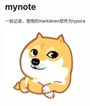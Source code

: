 # mynote

一些记录，使用的markdown软件为typora

<img src="./5c260d0f96b7a83a7c495b5a2902385e.png" alt="5c260d0f96b7a83a7c495b5a2902385e" style="zoom:25%;" />

